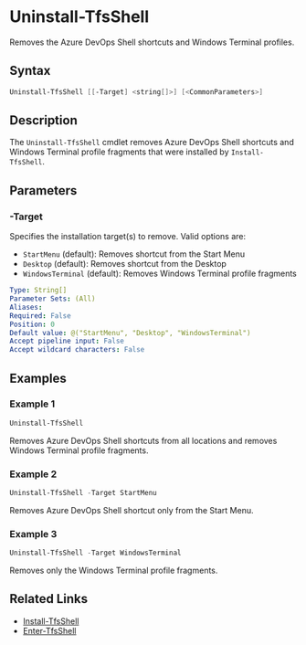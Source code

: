 # Uninstall-TfsShell

Removes the Azure DevOps Shell shortcuts and Windows Terminal profiles.

## Syntax

```powershell
Uninstall-TfsShell [[-Target] <string[]>] [<CommonParameters>]
```

## Description

The `Uninstall-TfsShell` cmdlet removes Azure DevOps Shell shortcuts and Windows Terminal profile fragments that were installed by `Install-TfsShell`.

## Parameters

### -Target

Specifies the installation target(s) to remove. Valid options are:
- `StartMenu` (default): Removes shortcut from the Start Menu
- `Desktop` (default): Removes shortcut from the Desktop  
- `WindowsTerminal` (default): Removes Windows Terminal profile fragments

```yaml
Type: String[]
Parameter Sets: (All)
Aliases:
Required: False
Position: 0
Default value: @("StartMenu", "Desktop", "WindowsTerminal")
Accept pipeline input: False
Accept wildcard characters: False
```

## Examples

### Example 1

```powershell
Uninstall-TfsShell
```

Removes Azure DevOps Shell shortcuts from all locations and removes Windows Terminal profile fragments.

### Example 2

```powershell
Uninstall-TfsShell -Target StartMenu
```

Removes Azure DevOps Shell shortcut only from the Start Menu.

### Example 3

```powershell
Uninstall-TfsShell -Target WindowsTerminal
```

Removes only the Windows Terminal profile fragments.

## Related Links

- [Install-TfsShell](Install-TfsShell.md)
- [Enter-TfsShell](Enter-TfsShell.md)